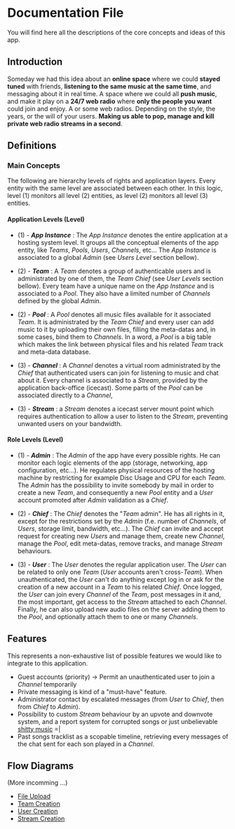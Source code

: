 # Documentation File
You will find here all the descriptions of the core concepts and ideas of this app.

## Introduction
Someday we had this idea about an **online space** where we could **stayed tuned** with friends, **listening to the same music at the same time**, and messaging about it in real time. A space where we could all **push music**, and make it play on a **24/7 web radio** where **only the people you want** could join and enjoy. A or some web radios. Depending on the style, the years, or the will of your users. **Making us able to pop, manage and kill private web radio streams in a second**.

## Definitions
### Main Concepts
The following are hierarchy levels of rights and application layers. Every entity with the same level are associated between each other. In this logic, level (1) monitors all level (2) entities, as level (2) monitors all level (3) entities.
#### Application Levels (Level)
* (1) - **_App Instance_** : The _App Instance_ denotes the entire application at a hosting system level. It groups all the conceptual elements of the app entity, like _Teams_, _Pools_, _Users_, _Channels_, etc... The _App Instance_ is associated to a global _Admin_ (see _Users Level_ section bellow).

* (2) - **_Team_** : A _Team_ denotes a group of authenticable users and is administrated by one of them, the _Team Chief_ (see _User Levels_ section bellow). Every team have a unique name on the _App Instance_ and is associated to a _Pool_. They also have a limited number of _Channels_ defined by the global _Admin_.

* (2) - **_Pool_** : A _Pool_ denotes all music files available for it associated _Team_. It is administrated by the _Team Chief_ and every user can add music to it by uploading their own files, filling the meta-datas and, in some cases, bind them to _Channels_. In a word, a _Pool_ is a big table which makes the link between physical files and his related _Team_ track and meta-data database.

* (3) - **_Channel_** : A _Channel_ denotes a virtual room administrated by the _Chief_ that authenticated users can join for listening to music and chat about it. Every channel is associated to a _Stream_, provided by the application back-office (icecast). Some parts of the _Pool_ can be associated directly to a _Channel_,

* (3) - **_Stream_** : a _Stream_ denotes a icecast server mount point which requires authentication to allow a user to listen to the _Stream_, preventing unwanted users on your bandwidth.

#### Role Levels (Level)
* (1) - **_Admin_** : The _Admin_ of the app have every possible rights. He can monitor each logic elements of the app (storage, networking, app configuration, etc...). He regulates physical resources of the hosting machine by restricting for example Disc Usage and CPU for each _Team_. The _Admin_ has the possibility to invite somebody by mail in order to create a new _Team_, and consequently a new _Pool_ entity and a _User_ account promoted after _Admin_ validation as a _Chief_.

* (2) - **_Chief_** : The _Chief_ denotes the "_Team_ admin". He has all rights in it, except for the restrictions set by the _Admin_ (f.e. number of _Channels_, of _Users_, storage limit, bandwidth, etc...). The _Chief_ can invite and accept request for creating new _Users_ and manage them, create new _Channel_, manage the _Pool_, edit meta-datas, remove tracks, and manage _Stream_ behaviours.

* (3) - **_User_** : The _User_ denotes the regular application user. The _User_ can be related to only one _Team_ (_User_ accounts aren't cross-_Team_). When unauthenticated, the _User_ can't do anything except log in or ask for the creation of a new account in a _Team_ to his related _Chief_. Once logged, the _User_ can join every _Channel_ of the _Team_, post messages in it and, the most important, get access to the _Stream_ attached to each _Channel_. Finally, he can also upload new audio files on the server adding them to the _Pool_, and optionally attach them to one or many _Channels_.

## Features
This represents a non-exhaustive list of possible features we would like to integrate to this application.

* Guest accounts (priority) -> Permit an unauthenticated user to join a _Channel_ temporarily
* Private messaging is kind of a "must-have" feature.
* Administrator contact by escalated messages (from _User_ to _Chief_, then from _Chief_ to _Admin_).
* Possibility to custom _Stream_ behaviour by an upvote and downvote system, and a report system for corrupted songs or just unbelievable [shitty music](https://duckduckgo.com/?q=shitty+fluted&t=lm&ia=videos&iax=1&iai=V0Tv1Y4RvVo "totally safe link for your ears. Trust me.") =|
* Past songs tracklist as a scopable timeline, retrieving every messages of the chat sent for each son played in a _Channel_.

## Flow Diagrams

(More incomming ...)
* [File Upload](https://github.com/Clement-Ruiz/radio-bretzel/tree/papyDocker/documentation/flow_diagrams/Flow-Diagram-File-Upload.pdf)
* [Team Creation](https://github.com/Clement-Ruiz/radio-bretzel/blob/dockerizing/documentation/flow_diagrams/Flow-Diagram-Team-Creation.pdf)
* [User Creation](https://github.com/Clement-Ruiz/radio-bretzel/blob/dockerizing/documentation/flow_diagrams/Flow-Diagram-User-Creation.pdf)
* [Stream Creation](https://github.com/Clement-Ruiz/radio-bretzel/blob/dockerizing/documentation/flow_diagrams/Flow-Diagram-Stream-Creation.pdf)
